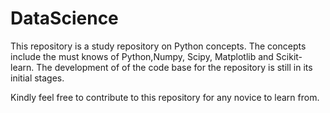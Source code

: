 # DataScience
This repository is a study repository on Python concepts.
The concepts include the must knows of Python,Numpy, Scipy, Matplotlib and Scikit-learn.
The development of of the code base for the repository is still in its initial stages.

Kindly feel free to contribute to this repository for any novice to learn from.

